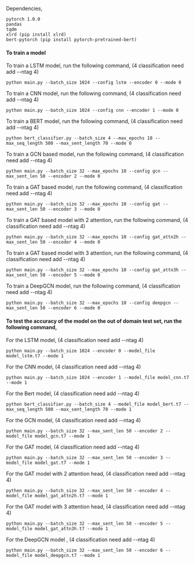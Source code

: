 Dependencies,
```
pytorch 1.0.0
pandas
tqdm
xlrd (pip install xlrd)
bert-pytorch (pip install pytorch-pretrained-bert)
```

#### **To train a model**

To train a LSTM model, run the following command, (4 classification need add --ntag 4)

```
python main.py --batch_size 1024 --config lstm --encoder 0 --mode 0
```

To train a CNN model, run the following command, (4 classification need add --ntag 4)
```
python main.py --batch_size 1024 --config cnn --encoder 1 --mode 0
```

To train a BERT model, run the following command, (4 classification need add --ntag 4)
```
python bert_classifier.py --batch_size 4 --max_epochs 10 --max_seq_length 500 --max_sent_length 70 --mode 0
```

To train a GCN based model, run the following command, (4 classification need add --ntag 4)
```
python main.py --batch_size 32 --max_epochs 10 --config gcn --max_sent_len 50 --encoder 2 --mode 0
```

To train a GAT based model, run the following command, (4 classification need add --ntag 4)

```
python main.py --batch_size 32 --max_epochs 10 --config gat --max_sent_len 50 --encoder 3 --mode 0
```

To train a GAT based model with 2 attention, run the following command, (4 classification need add --ntag 4)

```
python main.py --batch_size 32 --max_epochs 10 --config gat_attn2h --max_sent_len 50 --encoder 4 --mode 0
```

To train a GAT based model with 3 attention, run the following command, (4 classification need add --ntag 4)

```
python main.py --batch_size 32 --max_epochs 10 --config gat_attn3h --max_sent_len 50 --encoder 5 --mode 0
```

To train a DeepGCN model, run the following command, (4 classification need add --ntag 4)

```
python main.py --batch_size 32 --max_epochs 10 --config deepgcn --max_sent_len 50 --encoder 6 --mode 0
```

#### **To test the accuracy of the model on the out of domain test set, run the following command**,

For the LSTM model,  (4 classification need add --ntag 4)
```
python main.py --batch_size 1024 --encoder 0 --model_file model_lstm.t7 --mode 1
```

For the CNN model,  (4 classification need add --ntag 4)
```
python main.py --batch_size 1024 --encoder 1 --model_file model_cnn.t7 --mode 1
```

For the Bert model,  (4 classification need add --ntag 4)
```
python bert_classifier.py --batch_size 4 --model_file model_bert.t7 --max_seq_length 500 --max_sent_length 70 --mode 1
```

For the GCN model,  (4 classification need add --ntag 4)
```
python main.py --batch_size 32 --max_sent_len 50 --encoder 2 --model_file model_gcn.t7 --mode 1
```

For the GAT model, (4 classification need add --ntag 4)
```
python main.py --batch_size 32 --max_sent_len 50 --encoder 3 --model_file model_gat.t7 --mode 1
```

For the GAT model with 2 attention head, (4 classification need add --ntag 4)
```
python main.py --batch_size 32 --max_sent_len 50 --encoder 4 --model_file model_gat_attn2h.t7 --mode 1
```

For the GAT model with 3 attention head, (4 classification need add --ntag 4)

```
python main.py --batch_size 32 --max_sent_len 50 --encoder 5 --model_file model_gat_attn3h.t7 --mode 1
```

For the DeepGCN model , (4 classification need add --ntag 4)

```
python main.py --batch_size 32 --max_sent_len 50 --encoder 6 --model_file model_deepgcn.t7 --mode 1
```



### 
### 
